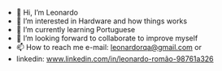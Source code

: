 - 👋 Hi, I’m Leonardo
- 👀 I’m interested in Hardware and how things works
- 🌱 I’m currently learning Portuguese
- 💞️ I’m looking forward to collaborate to improve myself
- 📫 How to reach me e-mail: leonardorqa@gmail.com or
- linkedin: www.linkedin.com/in/leonardo-romão-98761a326


